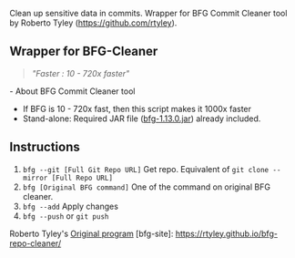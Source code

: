 Clean up sensitive data in commits.  Wrapper for BFG Commit Cleaner tool by Roberto Tyley (https://github.com/rtyley).  

## Wrapper for BFG-Cleaner
>
> _"Faster : 10 - 720x faster"_
>
\- About BFG Commit Cleaner tool
- If BFG is 10 - 720x fast, then this script makes it 1000x faster <br>
- Stand-alone: Required JAR file ([bfg-1.13.0.jar](bfg-site)) already included.  

## Instructions
1. `bfg --git [Full Git Repo URL]` Get repo.  Equivalent of `git clone --mirror [Full Repo URL]`
2. `bfg [Original BFG command]` One of the command on original BFG cleaner.  
3. `bfg --add` Apply changes
4. `bfg --push` or `git push`




Roberto Tyley's [Original program](bfg-site)
[bfg-site]: https://rtyley.github.io/bfg-repo-cleaner/
